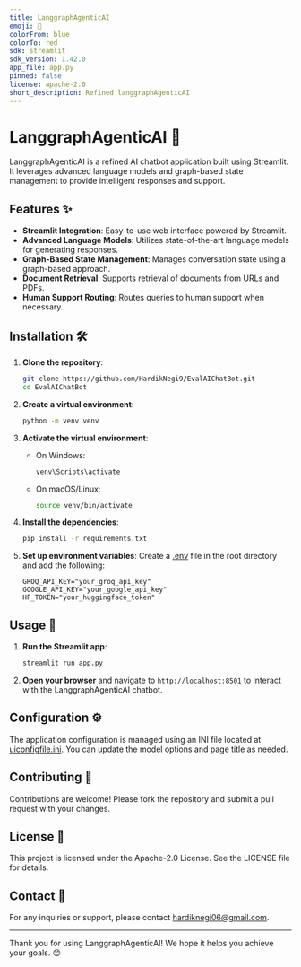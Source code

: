 ```yaml
---
title: LanggraphAgenticAI
emoji: 🐨
colorFrom: blue
colorTo: red
sdk: streamlit
sdk_version: 1.42.0
app_file: app.py
pinned: false
license: apache-2.0
short_description: Refined langgraphAgenticAI
---
```


# LanggraphAgenticAI 🐨

LanggraphAgenticAI is a refined AI chatbot application built using Streamlit. It leverages advanced language models and graph-based state management to provide intelligent responses and support.

## Features ✨

- **Streamlit Integration**: Easy-to-use web interface powered by Streamlit.
- **Advanced Language Models**: Utilizes state-of-the-art language models for generating responses.
- **Graph-Based State Management**: Manages conversation state using a graph-based approach.
- **Document Retrieval**: Supports retrieval of documents from URLs and PDFs.
- **Human Support Routing**: Routes queries to human support when necessary.

## Installation 🛠️

1. **Clone the repository**:
    ```sh
    git clone https://github.com/HardikNegi9/EvalAIChatBot.git
    cd EvalAIChatBot
    ```

2. **Create a virtual environment**:
    ```sh
    python -m venv venv
    ```

3. **Activate the virtual environment**:
    - On Windows:
        ```sh
        venv\Scripts\activate
        ```
    - On macOS/Linux:
        ```sh
        source venv/bin/activate
        ```

4. **Install the dependencies**:
    ```sh
    pip install -r requirements.txt
    ```

5. **Set up environment variables**:
    Create a [.env](http://_vscodecontentref_/1) file in the root directory and add the following:
    ```env
    GROQ_API_KEY="your_groq_api_key"
    GOOGLE_API_KEY="your_google_api_key"
    HF_TOKEN="your_huggingface_token"
    ```

## Usage 🚀

1. **Run the Streamlit app**:
    ```sh
    streamlit run app.py
    ```

2. **Open your browser** and navigate to `http://localhost:8501` to interact with the LanggraphAgenticAI chatbot.

## Configuration ⚙️

The application configuration is managed using an INI file located at [uiconfigfile.ini](http://_vscodecontentref_/2). You can update the model options and page title as needed.

## Contributing 🤝

Contributions are welcome! Please fork the repository and submit a pull request with your changes.

## License 📄

This project is licensed under the Apache-2.0 License. See the LICENSE file for details.

## Contact 📧

For any inquiries or support, please contact [hardiknegi06@gmail.com](mailto:hardiknegi06@gmail.com).

---

Thank you for using LanggraphAgenticAI! We hope it helps you achieve your goals. 😊

